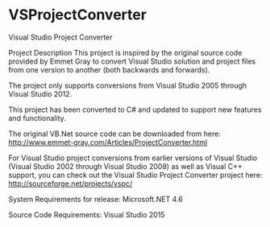 # VSProjectConverter
Visual Studio Project Converter

Project Description
This project is inspired by the original source code provided by Emmet Gray to convert Visual Studio solution and project files from one version to another (both backwards and forwards).

The project only supports conversions from Visual Studio 2005 through Visual Studio 2012.

This project has been converted to C# and updated to support new features and functionality.

The original VB.Net source code can be downloaded from here: http://www.emmet-gray.com/Articles/ProjectConverter.html

For Visual Studio project conversions from earlier versions of Visual Studio (Visual Studio 2002 through Visual Studio 2008) as well as Visual C++ support, you can check out the Visual Studio Project Converter project here: http://sourceforge.net/projects/vspc/

System Requirements for release: Microsoft.NET 4.6

Source Code Requirements: Visual Studio 2015
